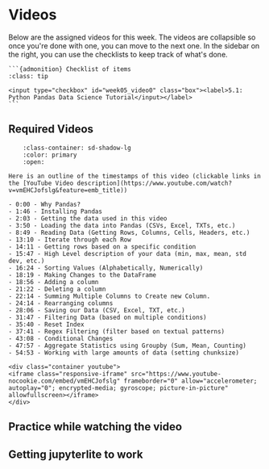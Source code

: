 # Videos

Below are the assigned videos for this week. 
The videos are collapsible so once you're done with one, you can move to the next one.
In the sidebar on the right, you can use the checklists to keep track of what's done.

````{margin}
```{admonition} Checklist of items
:class: tip

<input type="checkbox" id="week05_video0" class="box"><label>5.1: Python Pandas Data Science Tutorial</input></label>
```
````
## Required Videos

```{dropdown} 5.1: Python Pandas Data Science Tutorial
    :class-container: sd-shadow-lg
    :color: primary
    :open:

Here is an outline of the timestamps of this video (clickable links in the [YouTube Video description](https://www.youtube.com/watch?v=vmEHCJofslg&feature=emb_title))

- 0:00 - Why Pandas?
- 1:46 - Installing Pandas
- 2:03 - Getting the data used in this video
- 3:50 - Loading the data into Pandas (CSVs, Excel, TXTs, etc.)
- 8:49 - Reading Data (Getting Rows, Columns, Cells, Headers, etc.)
- 13:10 - Iterate through each Row
- 14:11 - Getting rows based on a specific condition
- 15:47 - High Level description of your data (min, max, mean, std dev, etc.)
- 16:24 - Sorting Values (Alphabetically, Numerically)
- 18:19 - Making Changes to the DataFrame
- 18:56 - Adding a column
- 21:22 - Deleting a column
- 22:14 - Summing Multiple Columns to Create new Column.
- 24:14 - Rearranging columns
- 28:06 - Saving our Data (CSV, Excel, TXT, etc.)
- 31:47 - Filtering Data (based on multiple conditions)
- 35:40 - Reset Index
- 37:41 - Regex Filtering (filter based on textual patterns)
- 43:08 - Conditional Changes
- 47:57 - Aggregate Statistics using Groupby (Sum, Mean, Counting)
- 54:53 - Working with large amounts of data (setting chunksize)

<div class="container youtube">
<iframe class="responsive-iframe" src="https://www.youtube-nocookie.com/embed/vmEHCJofslg" frameborder="0" allow="accelerometer; autoplay="0"; encrypted-media; gyroscope; picture-in-picture" allowfullscreen></iframe>
</div>
```

## Practice while watching the video

## Getting jupyterlite to work

```{jupyterlite} week05_pokemon.ipynb
```